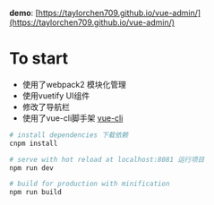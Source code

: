 **demo**: [https://taylorchen709.github.io/vue-admin/](https://taylorchen709.github.io/vue-admin/)

# To start

 * 使用了webpack2 模块化管理
 * 使用vuetify UI组件
 * 修改了导航栏
 * 使用了vue-cli脚手架 [vue-cli](https://github.com/vuejs/vue-cli)

``` bash
# install dependencies 下载依赖
cnpm install

# serve with hot reload at localhost:8081 运行项目
npm run dev

# build for production with minification 
npm run build

```
